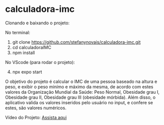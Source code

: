 # calculadora-imc
Clonando e baixando o projeto:

No terminal:
1. git clone https://github.com/stefanynovais/calculadora-imc.git
2. cd calculadoraIMC
3. npm install
   
No VScode (para rodar o projeto):

4. npx expo start

O objetivo do projeto é calcular o IMC de uma pessoa baseado na altura e peso, e exibir o peso minímo e máximo da mesma, de acordo com estes valores da Organização Mundial da Saúde:
Peso Normal, Obesidade grau I, Obesidade grau II, Obesidade grau III (obesidade mórbida). Além disso, o aplicativo valida os valores inseridos pelo usuário no input, e confere se estes, são valores numéricos. 

Vídeo do Projeto: [Assista aqui](https://etecspgov-my.sharepoint.com/:v:/r/personal/stefany_nascimento20_etec_sp_gov_br/Documents/projetos/lv_0_20250408221239.mp4?csf=1&web=1&e=tfDtp8)
